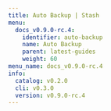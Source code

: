 ```yaml
---
title: Auto Backup | Stash
menu:
  docs_v0.9.0-rc.4:
    identifier: auto-backup
    name: Auto Backup
    parent: latest-guides
    weight: 60
menu_name: docs_v0.9.0-rc.4
info:
  catalog: v0.2.0
  cli: v0.3.0
  version: v0.9.0-rc.4
---
```


